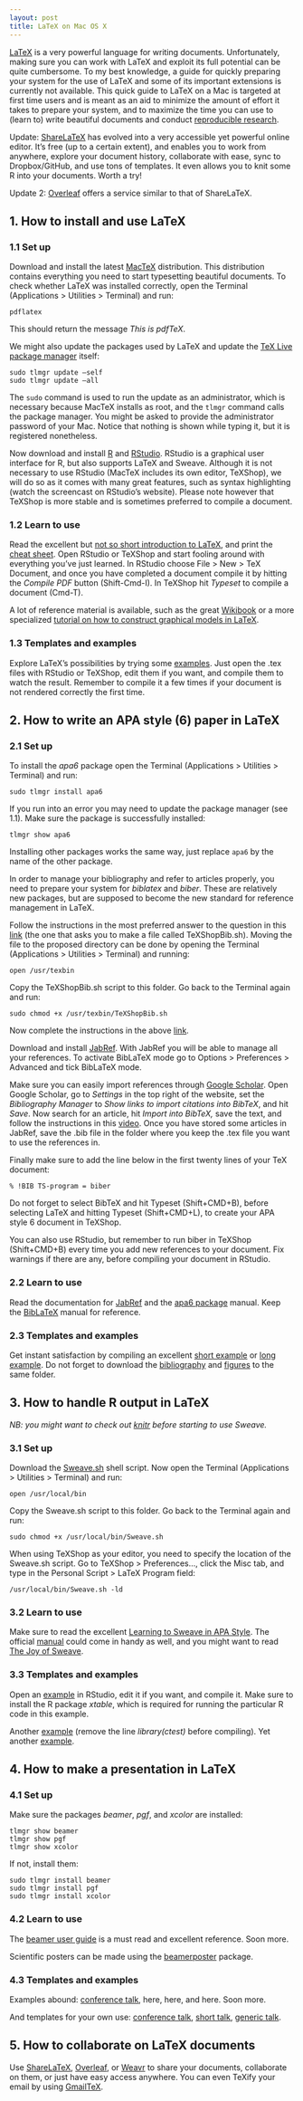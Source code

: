 ```yaml
---
layout: post
title: LaTeX on Mac OS X
---
```


<style>
div {
    text-align: justify;
    text-justify: inter-word;
}
</style>

[LaTeX](http://www.latex-project.org/intro.html) is a very powerful language for writing documents. Unfortunately, making sure you can work with LaTeX and exploit its full potential can be quite cumbersome. To my best knowledge, a guide for quickly preparing your system for the use of LaTeX and some of its important extensions is currently not available. This quick guide to LaTeX on a Mac is targeted at first time users and is meant as an aid to minimize the amount of effort it takes to prepare your system, and to maximize the time you can use to (learn to) write beautiful documents and conduct [reproducible research](http://www.bepress.com/bioconductor/paper2/).

Update: [ShareLaTeX](https://www.sharelatex.com/) has evolved into a very accessible yet powerful online editor. It’s free (up to a certain extent), and enables you to work from anywhere, explore your document history, collaborate with ease, sync to Dropbox/GitHub, and use tons of templates. It even allows you to knit some R into your documents. Worth a try!

Update 2: [Overleaf](www.overleaf.com) offers a service similar to that of ShareLaTeX.

## 1. How to install and use LaTeX

### 1.1 Set up
Download and install the latest [MacTeX](http://www.tug.org/mactex/) distribution. This distribution contains everything you need to start typesetting beautiful documents. To check whether LaTeX was installed correctly, open the Terminal (Applications > Utilities > Terminal) and run:

    pdflatex

This should return the message _This is pdfTeX_.

We might also update the packages used by LaTeX and update the [TeX Live package manager](http://tug.org/texlive/tlmgr.html) itself:

    sudo tlmgr update –self
    sudo tlmgr update –all

The `sudo` command is used to run the update as an administrator, which is necessary because MacTeX installs as root, and the `tlmgr` command calls the package manager. You might be asked to provide the administrator password of your Mac. Notice that nothing is shown while typing it, but it is registered nonetheless.

Now download and install [R](http://cran.r-project.org/bin/macosx/) and [RStudio](http://rstudio.org/download/desktop). RStudio is a graphical user interface for R, but also supports LaTeX and Sweave. Although it is not necessary to use RStudio (MacTeX includes its own editor, TeXShop), we will do so as it comes with many great features, such as syntax highlighting (watch the screencast on RStudio’s website). Please note however that TeXShop is more stable and is sometimes preferred to compile a document.

### 1.2 Learn to use
Read the excellent but [not so short introduction to LaTeX](http://tobi.oetiker.ch/lshort/lshort.pdf), and print the [cheat sheet](http://www.cheat-sheets.org/saved-copy/latexsheet.pdf). Open RStudio or TeXShop and start fooling around with everything you’ve just learned. In RStudio choose File > New > TeX Document, and once you have completed a document compile it by hitting the _Compile PDF_ button (Shift-Cmd-I). In TeXShop hit _Typeset_ to compile a document (Cmd-T).

A lot of reference material is available, such as the great [Wikibook](http://en.wikibooks.org/wiki/LaTeX) or a more specialized [tutorial on how to construct graphical models in LaTeX](http://sites.google.com/site/tomlodewyckx/downloads).

### 1.3 Templates and examples
Explore LaTeX’s possibilities by trying some [examples](http://www.math.duke.edu/computing/tex/templates.html). Just open the .tex files with RStudio or TeXShop, edit them if you want, and compile them to watch the result. Remember to compile it a few times if your document is not rendered correctly the first time.

## 2. How to write an APA style (6) paper in LaTeX

### 2.1 Set up
To install the _apa6_ package open the Terminal (Applications > Utilities > Terminal) and run:

    sudo tlmgr install apa6

If you run into an error you may need to update the package manager (see 1.1). Make sure the package is successfully installed:

    tlmgr show apa6

Installing other packages works the same way, just replace `apa6` by the name of the other package.

In order to manage your bibliography and refer to articles properly, you need to prepare your system for _biblatex_ and _biber_. These are relatively new packages, but are supposed to become the new standard for reference management in LaTeX.

Follow the instructions in the most preferred answer to the question in this [link](http://tex.stackexchange.com/questions/38348/in-texshop-is-there-a-directive-to-select-biber-or-bibtex-on-a-per-document-bas) (the one that asks you to make a file called TeXShopBib.sh). Moving the file to the proposed directory can be done by opening the Terminal (Applications > Utilities > Terminal) and running:

    open /usr/texbin

Copy the TeXShopBib.sh script to this folder. Go back to the Terminal again and run:

    sudo chmod +x /usr/texbin/TeXShopBib.sh

Now complete the instructions in the above [link](http://tex.stackexchange.com/questions/38348/in-texshop-is-there-a-directive-to-select-biber-or-bibtex-on-a-per-document-bas).

Download and install [JabRef](http://jabref.sourceforge.net/). With JabRef you will be able to manage all your references. To activate BibLaTeX mode go to Options > Preferences > Advanced and tick BibLaTeX mode.

Make sure you can easily import references through [Google Scholar](http://scholar.google.nl/). Open Google Scholar, go to _Settings_ in the top right of the website, set the _Bibliography Manager_ to _Show links to import citations into BibTeX_, and hit _Save_. Now search for an article, hit _Import into BibTeX,_ save the text, and follow the instructions in this [video](http://www.youtube.com/watch?v=0ZlQ1NjLNNw). Once you have stored some articles in JabRef, save the .bib file in the folder where you keep the .tex file you want to use the references in.

Finally make sure to add the line below in the first twenty lines of your TeX document:

    % !BIB TS-program = biber

Do not forget to select BibTeX and hit Typeset (Shift+CMD+B), before selecting LaTeX and hitting Typeset (Shift+CMD+L), to create your APA style 6 document in TeXShop.

You can also use RStudio, but remember to run biber in TeXShop (Shift+CMD+B) every time you add new references to your document. Fix warnings if there are any, before compiling your document in RStudio.

### 2.2 Learn to use
Read the documentation for [JabRef](http://jabref.sourceforge.net/documentation.php) and the [apa6 package](http://mirror.ctan.org/macros/latex/contrib/apa6/apa6.pdf) manual. Keep the [BibLaTeX](http://mirrors.ctan.org/macros/latex/contrib/biblatex/doc/biblatex.pdf) manual for reference.

### 2.3 Templates and examples
Get instant satisfaction by compiling an excellent [short example](http://www.tug.org/texlive/devsrc/Master/texmf-dist/doc/latex/apa6/samples/shortsample.tex) or [long example](http://www.tug.org/texlive/devsrc/Master/texmf-dist/doc/latex/apa6/samples/longsample.tex). Do not forget to download the [bibliography](http://www.tug.org/texlive/devsrc/Master/texmf-dist/doc/latex/apa6/samples/bibliography.bib) and [figures](http://www.tug.org/texlive/devsrc/Master/texmf-dist/doc/latex/apa6/samples/Figure1.pdf) to the same folder.

## 3. How to handle R output in LaTeX
_NB: you might want to check out [knitr](http://yihui.name/knitr/ "knitr") before starting to use Sweave._

### 3.1 Set up
Download the [Sweave.sh](http://cran.r-project.org/contrib/extra/scripts/Sweave.sh "sweave.sh") shell script. Now open the Terminal (Applications > Utilities > Terminal) and run:

    open /usr/local/bin

Copy the Sweave.sh script to this folder. Go back to the Terminal again and run:

    sudo chmod +x /usr/local/bin/Sweave.sh

When using TeXShop as your editor, you need to specify the location of the Sweave.sh script. Go to TeXShop > Preferences…, click the Misc tab, and type in the Personal Script > LaTeX Program field:

    /usr/local/bin/Sweave.sh -ld

### 3.2 Learn to use
Make sure to read the excellent [Learning to Sweave in APA Style](http://tug.org/pracjourn/2008-1/zahn/zahn.pdf). The official [manual](http://www.stat.uni-muenchen.de/%7Eleisch/Sweave/Sweave-manual.pdf) could come in handy as well, and you might want to read [The Joy of Sweave](http://pineda-krch.com/2011/01/17/the-joy-of-sweave/).

### 3.3 Templates and examples
Open an [example](http://www.stat.umn.edu/%7Echarlie/Sweave/foo.Rnw) in RStudio, edit it if you want, and compile it. Make sure to install the R package _xtable_, which is required for running the particular R code in this example.

Another [example](http://www.stat.uni-muenchen.de/%7Eleisch/Sweave/example-1.Snw) (remove the line _library(ctest)_ before compiling). Yet another [example](http://www.stat.uni-muenchen.de/%7Eleisch/Sweave/example-2.Snw).

## 4. How to make a presentation in LaTeX

### 4.1 Set up
Make sure the packages _beamer_, _pgf_, and _xcolor_ are installed:

    tlmgr show beamer
    tlmgr show pgf
    tlmgr show xcolor

If not, install them:

    sudo tlmgr install beamer
    sudo tlmgr install pgf
    sudo tlmgr install xcolor

### 4.2 Learn to use
The [beamer user guide](http://www.ctan.org/tex-archive/macros/latex/contrib/beamer/doc/beameruserguide.pdf) is a must read and excellent reference. Soon more.

Scientific posters can be made using the [beamerposter](http://www-i6.informatik.rwth-aachen.de/%7Edreuw/latexbeamerposter.php) package.

### 4.3 Templates and examples
Examples abound: [conference talk](http://mirrors.ctan.org/macros/latex/contrib/beamer/examples/a-conference-talk/beamerexample-conference-talk.tex), here, here, and here. Soon more.

And templates for your own use: [conference talk](http://mirrors.ctan.org/macros/latex/contrib/beamer/solutions/conference-talks/conference-ornate-20min.en.tex), [short talk](http://mirrors.ctan.org/macros/latex/contrib/beamer/solutions/short-talks/speaker_introduction-ornate-2min.en.tex), [generic talk](http://mirrors.ctan.org/macros/latex/contrib/beamer/solutions/generic-talks/generic-ornate-15min-45min.en.tex).

## 5. How to collaborate on LaTeX documents
Use [ShareLaTeX](https://www.sharelatex.com/), [Overleaf](https://www.overleaf.com/), or [Weavr](https://weavr.co.uk/) to share your documents, collaborate on them, or just have easy access anywhere. You can even TeXify your email by using [GmailTeX](http://alexeev.org/gmailtex.html).